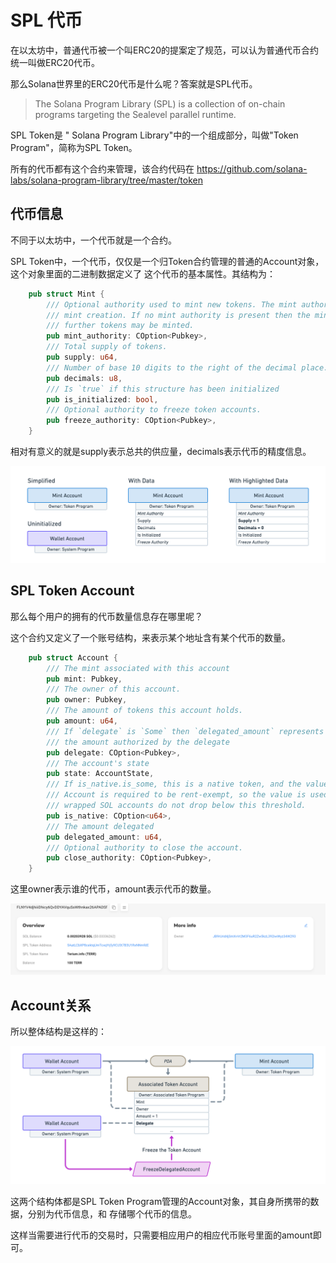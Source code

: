 # SPL 代币

在以太坊中，普通代币被一个叫ERC20的提案定了规范，可以认为普通代币合约统一叫做ERC20代币。

那么Solana世界里的ERC20代币是什么呢？答案就是SPL代币。

> The Solana Program Library (SPL) is a collection of on-chain programs targeting the Sealevel parallel runtime.

SPL Token是 " Solana Program Library"中的一个组成部分，叫做"Token Program"，简称为SPL Token。

所有的代币都有这个合约来管理，该合约代码在 https://github.com/solana-labs/solana-program-library/tree/master/token

## 代币信息

不同于以太坊中，一个代币就是一个合约。

SPL Token中，一个代币，仅仅是一个归Token合约管理的普通的Account对象，这个对象里面的二进制数据定义了
这个代币的基本属性。其结构为：
```rust
    pub struct Mint {
        /// Optional authority used to mint new tokens. The mint authority may only be provided during
        /// mint creation. If no mint authority is present then the mint has a fixed supply and no
        /// further tokens may be minted.
        pub mint_authority: COption<Pubkey>,
        /// Total supply of tokens.
        pub supply: u64,
        /// Number of base 10 digits to the right of the decimal place.
        pub decimals: u8,
        /// Is `true` if this structure has been initialized
        pub is_initialized: bool,
        /// Optional authority to freeze token accounts.
        pub freeze_authority: COption<Pubkey>,
    }
```
相对有意义的就是supply表示总共的供应量，decimals表示代币的精度信息。

![](./assets/images/mint_wallet_account.png)

## SPL Token Account

那么每个用户的拥有的代币数量信息存在哪里呢？

这个合约又定义了一个账号结构，来表示某个地址含有某个代币的数量。
```rust
    pub struct Account {
        /// The mint associated with this account
        pub mint: Pubkey,
        /// The owner of this account.
        pub owner: Pubkey,
        /// The amount of tokens this account holds.
        pub amount: u64,
        /// If `delegate` is `Some` then `delegated_amount` represents
        /// the amount authorized by the delegate
        pub delegate: COption<Pubkey>,
        /// The account's state
        pub state: AccountState,
        /// If is_native.is_some, this is a native token, and the value logs the rent-exempt reserve. An
        /// Account is required to be rent-exempt, so the value is used by the Processor to ensure that
        /// wrapped SOL accounts do not drop below this threshold.
        pub is_native: COption<u64>,
        /// The amount delegated
        pub delegated_amount: u64,
        /// Optional authority to close the account.
        pub close_authority: COption<Pubkey>,
    }
```
这里owner表示谁的代币，amount表示代币的数量。

![](./assets/images/spl_account.png)


## Account关系

所以整体结构是这样的：

![](./assets/images/spl_pda_account.png)

这两个结构体都是SPL Token Program管理的Account对象，其自身所携带的数据，分别为代币信息，和
存储哪个代币的信息。

这样当需要进行代币的交易时，只需要相应用户的相应代币账号里面的amount即可。
